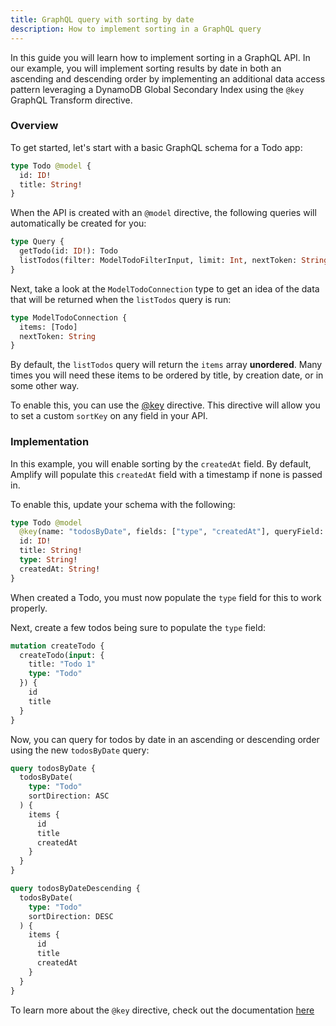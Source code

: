 ```yaml
---
title: GraphQL query with sorting by date
description: How to implement sorting in a GraphQL query
---
```


In this guide you will learn how to implement sorting in a GraphQL API. In our example, you will implement sorting results by date in both an ascending and descending order by implementing an additional data access pattern leveraging a DynamoDB Global Secondary Index using the `@key` GraphQL Transform directive.

### Overview

To get started, let's start with a basic GraphQL schema for a Todo app:

```graphql
type Todo @model {
  id: ID!
  title: String!
}
```

When the API is created with an `@model` directive, the following queries will automatically be created for you:

```graphql
type Query {
  getTodo(id: ID!): Todo
  listTodos(filter: ModelTodoFilterInput, limit: Int, nextToken: String): ModelTodoConnection
}
```

Next, take a look at the `ModelTodoConnection` type to get an idea of the data that will be returned when the `listTodos` query is run:

```graphql
type ModelTodoConnection {
  items: [Todo]
  nextToken: String
}
```

By default, the `listTodos` query will return the `items` array __unordered__. Many times you will need these items to be ordered by title, by creation date, or in some other way.

To enable this, you can use the [@key](~/cli/graphql-transformer/key.md) directive. This directive will allow you to set a custom `sortKey` on any field in your API.

### Implementation

In this example, you will enable sorting by the `createdAt` field. By default, Amplify will populate this `createdAt` field with a timestamp if none is passed in.

To enable this, update your schema with the following:

```graphql
type Todo @model
  @key(name: "todosByDate", fields: ["type", "createdAt"], queryField: "todosByDate") {
  id: ID!
  title: String!
  type: String!
  createdAt: String!
}
```

<amplify-callout>

When created a Todo, you must now populate the `type` field for this to work properly.

</amplify-callout>

Next, create a few todos being sure to populate the `type` field:

```graphql
mutation createTodo {
  createTodo(input: {
    title: "Todo 1"
    type: "Todo"
  }) {
    id
    title
  }
}
```

Now, you can query for todos by date in an ascending or descending order using the new `todosByDate` query:

```graphql
query todosByDate {
  todosByDate(
    type: "Todo"
    sortDirection: ASC
  ) {
    items {
      id
      title
      createdAt
    }
  }
}

query todosByDateDescending {
  todosByDate(
    type: "Todo"
    sortDirection: DESC
  ) {
    items {
      id
      title
      createdAt
    }
  }
}
```

To learn more about the `@key` directive, check out the documentation [here](~/cli/graphql-transformer/key.md)
